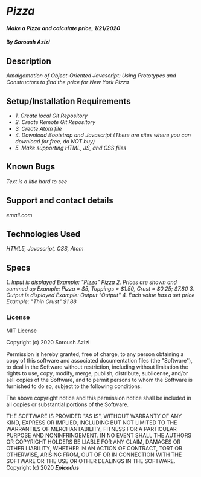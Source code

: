 # _Pizza_

#### _Make a Pizza and calculate price, 1/21/2020_

#### By _**Soroush Azizi**_

## Description

_Amalgamation of Object-Oriented Javascript: Using Prototypes and Constructors to find the price for New York Pizza_

## Setup/Installation Requirements

* _1. Create local Git Repository_
* _2. Create Remote Git Repository_
* _3. Create Atom file_
* _4. Download Bootstrap and Javascript (There are sites where you can download for free, do NOT buy)_
* _5. Make supporting HTML, JS, and CSS files_

## Known Bugs

_Text is a litle hard to see_

## Support and contact details

_email.com_

## Technologies Used

_HTML5, Javascript, CSS, Atom_

## Specs
_1. Input is displayed_
  _Example: "Pizza" Pizza_
_2. Prices are shown and summed up_
  _Example: Pizza = $5, Toppings = $1.50, Crust = $0.25; $7.80_
_3. Output is displayed_
  _Example: Output "Output"_
_4. Each value has a set price_
  _Example: "Thin Crust" $1.88_
### License

MIT License

Copyright (c) 2020 Soroush Azizi

Permission is hereby granted, free of charge, to any person obtaining a copy
of this software and associated documentation files (the "Software"), to deal
in the Software without restriction, including without limitation the rights
to use, copy, modify, merge, publish, distribute, sublicense, and/or sell
copies of the Software, and to permit persons to whom the Software is
furnished to do so, subject to the following conditions:

The above copyright notice and this permission notice shall be included in all
copies or substantial portions of the Software.

THE SOFTWARE IS PROVIDED "AS IS", WITHOUT WARRANTY OF ANY KIND, EXPRESS OR
IMPLIED, INCLUDING BUT NOT LIMITED TO THE WARRANTIES OF MERCHANTABILITY,
FITNESS FOR A PARTICULAR PURPOSE AND NONINFRINGEMENT. IN NO EVENT SHALL THE
AUTHORS OR COPYRIGHT HOLDERS BE LIABLE FOR ANY CLAIM, DAMAGES OR OTHER
LIABILITY, WHETHER IN AN ACTION OF CONTRACT, TORT OR OTHERWISE, ARISING FROM,
OUT OF OR IN CONNECTION WITH THE SOFTWARE OR THE USE OR OTHER DEALINGS IN THE
SOFTWARE.
Copyright (c) 2020 **_Epicodus_**
